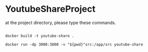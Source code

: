 # YoutubeShareProject

at the project directory, please type these commands.

```

docker build -t youtube-share .

docker run -dp 3000:3000 -v "${pwd}"src:/app/src youtube-share


```
